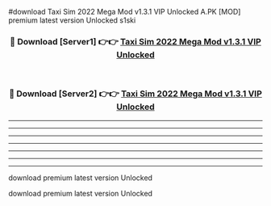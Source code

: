 #download Taxi Sim 2022 Mega Mod v1.3.1 VIP Unlocked A.PK [MOD] premium latest version Unlocked s1ski 



<div align="center">
<h3>🔴 Download [Server1] 👉👉 <a href="https://download1apk.web.app/">Taxi Sim 2022 Mega Mod v1.3.1 VIP Unlocked</a></h3><br>

<h3>🔴 Download [Server2] 👉👉 <a href="https://download1apk.web.app/">Taxi Sim 2022 Mega Mod v1.3.1 VIP Unlocked</a></h3>
</div>





----------------------------------------------------------

----------------------------------------------------------

----------------------------------------------------------

----------------------------------------------------------

----------------------------------------------------------

----------------------------------------------------------

----------------------------------------------------------

download premium latest version Unlocked

download premium latest version Unlocked
